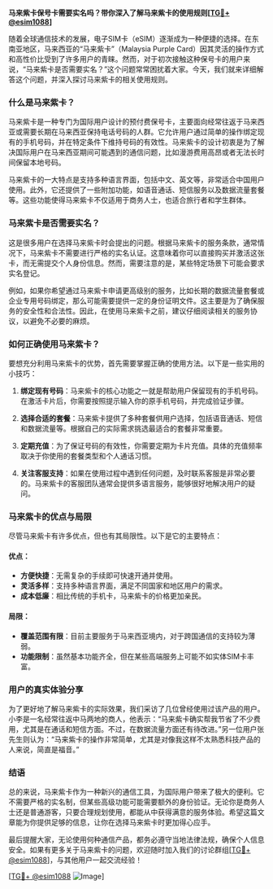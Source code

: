 **马来紫卡保号卡需要实名吗？带你深入了解马来紫卡的使用规则[[TG💪+ @esim1088](https://t.me/s/esim1088)]**

随着全球通信技术的发展，电子SIM卡（eSIM）逐渐成为一种便捷的选择。在东南亚地区，马来西亚的“马来紫卡”（Malaysia Purple Card）因其灵活的操作方式和高性价比受到了许多用户的青睐。然而，对于初次接触这种保号卡的用户来说，“马来紫卡是否需要实名？”这个问题常常困扰着大家。今天，我们就来详细解答这个问题，并深入探讨马来紫卡的相关使用规则。

### 什么是马来紫卡？

马来紫卡是一种专门为国际用户设计的预付费保号卡，主要面向经常往返于马来西亚或需要长期在马来西亚保持电话号码的人群。它允许用户通过简单的操作绑定现有的手机号码，并在特定条件下维持号码的有效性。马来紫卡的设计初衷是为了解决国际用户在马来西亚期间可能遇到的通信问题，比如漫游费用高昂或者无法长时间保留本地号码。

马来紫卡的一大特点是支持多种语言界面，包括中文、英文等，非常适合中国用户使用。此外，它还提供了一些附加功能，如语音通话、短信服务以及数据流量套餐等。这些功能使得马来紫卡不仅适用于商务人士，也适合旅行者和学生群体。

### 马来紫卡是否需要实名？

这是很多用户在选择马来紫卡时会提出的问题。根据马来紫卡的服务条款，通常情况下，马来紫卡不需要进行严格的实名认证。这意味着你可以直接购买并激活这张卡，而无需提交个人身份信息。然而，需要注意的是，某些特定场景下可能会要求实名登记。

例如，如果你希望通过马来紫卡申请更高级别的服务，比如长期的数据流量套餐或企业专用号码绑定，那么可能需要提供一定的身份证明文件。这主要是为了确保服务的安全性和合法性。因此，在使用马来紫卡之前，建议仔细阅读相关的服务协议，以避免不必要的麻烦。

### 如何正确使用马来紫卡？

要想充分利用马来紫卡的优势，首先需要掌握正确的使用方法。以下是一些实用的小技巧：

1. **绑定现有号码**：马来紫卡的核心功能之一就是帮助用户保留现有的手机号码。在激活卡片后，你需要按照提示输入你的原手机号码，并完成验证步骤。
   
2. **选择合适的套餐**：马来紫卡提供了多种套餐供用户选择，包括语音通话、短信和数据流量等。根据自己的实际需求挑选最适合的套餐非常重要。

3. **定期充值**：为了保证号码的有效性，你需要定期为卡片充值。具体的充值频率取决于你使用的套餐类型和个人通话习惯。

4. **关注客服支持**：如果在使用过程中遇到任何问题，及时联系客服是非常必要的。马来紫卡的客服团队通常会提供多语言服务，能够很好地解决用户的疑问。

### 马来紫卡的优点与局限

尽管马来紫卡有许多优点，但也有其局限性。以下是它的主要特点：

#### 优点：
- **方便快捷**：无需复杂的手续即可快速开通并使用。
- **灵活多样**：支持多种语言界面，满足不同国家和地区用户的需求。
- **成本低廉**：相比传统的手机卡，马来紫卡的价格更加亲民。

#### 局限：
- **覆盖范围有限**：目前主要服务于马来西亚境内，对于跨国通信的支持较为薄弱。
- **功能限制**：虽然基本功能齐全，但在某些高端服务上可能不如实体SIM卡丰富。

### 用户的真实体验分享

为了更好地了解马来紫卡的实际效果，我们采访了几位曾经使用过该产品的用户。小李是一名经常往返中马两地的商人，他表示：“马来紫卡确实帮我节省了不少费用，尤其是在通话和短信方面。不过，在数据流量方面还有待改进。”另一位用户张先生则认为：“马来紫卡的操作非常简单，尤其是对像我这样不太熟悉科技产品的人来说，简直是福音。”

### 结语

总的来说，马来紫卡作为一种新兴的通信工具，为国际用户带来了极大的便利。它不需要严格的实名制，但某些高级功能可能需要额外的身份验证。无论你是商务人士还是普通游客，只要合理规划使用，都能从中获得满意的服务体验。希望这篇文章能为你提供足够的信息，让你在选择马来紫卡时更加得心应手。

最后提醒大家，无论使用何种通信产品，都务必遵守当地法律法规，确保个人信息安全。如果有更多关于马来紫卡的问题，欢迎随时加入我们的讨论群组[[TG💪+ @esim1088](https://t.me/s/esim1088)]，与其他用户一起交流经验！

[[TG💪+ @esim1088](https://t.me/s/esim1088) ![Image](https://i.postimg.cc/4NQfJmqS/Snipaste-2025-05-13-00-14-12.png)]
